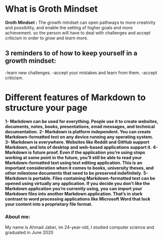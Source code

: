 # What is Groth Mindset
 **Groth Mindset :** 
The growth mindset can open pathways to more creativity and possibility, and enable the setting of higher goals and more achievement.
so the person will have to deal with challenges and accept criticism in order to *grow* and *learn* more.


## 3 reminders to of how to keep yourself in a growth mindset:
-learn new challenges.
-accept your mistakes and learn from them.
-accept criticism.



# Different features of Markdown to structure your page
**1- Markdown can be used for everything. People use it to create websites, documents, notes, books, presentations, email messages, and technical documentation.** 
**2- Markdown is platform independent. You can create Markdown-formatted text on any device running any operating system.** 
**3- Markdown is everywhere. Websites like Reddit and GitHub support Markdown, and lots of desktop and web-based applications support it.** 
**4- Markdown is future proof. Even if the application you’re using stops working at some point in the future, you’ll still be able to read your Markdown-formatted text using text editing application. This is an important consideration when it comes to books, university theses, and other milestone documents that need to be preserved indefinitely.** 
**5- Markdown is portable. Files containing Markdown-formatted text can be opened using virtually any application. If you decide you don’t like the Markdown application you’re currently using, you can import your Markdown files into another Markdown application. That’s in stark contrast to word processing applications like Microsoft Word that lock your content into a proprietary file format.** 

### About me: 
My name is Ahmad Jaber, im 24-year-old, I studied computer science and graduated in June 2020
